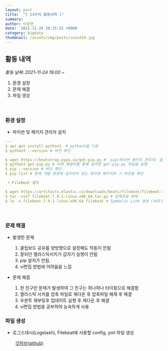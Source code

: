 ```yaml
---
layout: post
title:  "[ 13주차 활동내역 ]"
summary:
author: 이장연
date: '2021-11-24 20:25:25 +0900'
category: bigdata
thumbnail: /assets/img/posts/covid19.jpg
---
```

## **활동 내역**

 _활동 날짜: 2021-11-24 19:00 ~_
 
1. 환경 설정
2. 문제 해결
3. 파일 생성

　

### **환경 설정**

 - 파이썬 및 패키지 관리자 설치

```yml
---
$ apt-get install python3  # python3을 다운
$ python3 --version # 버전 확인

$ wget https://bootstrap.pypa.io/get-pip.py #  pip(파이썬 패키지 관리자) 설치
$ python3 get-pip.py # 아래 명령어를 통해 설치한 get-pip.py 파일을 실행
$ pip --version # 버전 확인
$ pip list # 현재 개발 환경에 설치되어 있는 파이썬 패키지와 그 버전을 확인

 - Filebeat 설치

$ wget https://artifacts.elastic.co/downloads/beats/filebeat/filebeat-7.9.1-linux-x86_64.tar.gz # Filebeat 다운
$ tar -xvzf filebeat-7.9.1-linux-x86_64.tar.gz # 압축파일 해제
$ ln -s filebeat-7.9.1-linux-x86_64 filebeat # Symbolic Link 생성 (바로가기)
```

　

### **문제 해결**

* 발생한 문제
  1. 클립보드 공유를 양방향으로 설정해도 작동이 안됨
  2. 잘되던 엘라스틱서치가 갑자기 실행이 안됨
  3. pip 설치가 안됨.
  4. vi편집 방법에 어려움을 느낌

* 문제 해결
  1. 한 친구만 문제가 발생하여 그 친구는 하나하나 타이핑으로 해결함
  2. 엘라스틱 서치를 압축 파일로 재다운 후 압축파일 해제 후 해결
  3. 우분투 재부팅후 업데이트 실행 후 재다운 후 해결
  4. vi편집 방법을 공부하여 능숙하게 사용
　

### **파일 생성**

- 로그스태시(Logstash), Filebeat에 사용할 config, yml 파일 생성 

　　<span style="color:GOLD"> [깃허브(github)](https://github.com/Suyoung-Jeon/finaltest) </span>